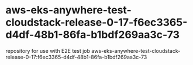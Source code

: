 # aws-eks-anywhere-test-cloudstack-release-0-17-f6ec3365-d4df-48b1-86fa-b1bdf269aa3c-73
repository for use with E2E test job aws-eks-anywhere-test-cloudstack-release-0-17:f6ec3365-d4df-48b1-86fa-b1bdf269aa3c-73
